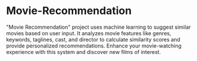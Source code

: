 # Movie-Recommendation
"Movie Recommendation" project uses machine learning to suggest similar movies based on user input. It analyzes movie features like genres, keywords, taglines, cast, and director to calculate similarity scores and provide personalized recommendations. Enhance your movie-watching experience with this system and discover new films of interest.
